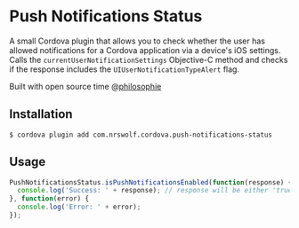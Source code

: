 Push Notifications Status
======
A small Cordova plugin that allows you to check whether the user has allowed notifications for a Cordova application via a device's iOS settings.  Calls the ```currentUserNotificationSettings``` Objective-C method and checks if the response includes the ```UIUserNotificationTypeAlert``` flag.

Built with open source time @[philosophie](http://philosophie.is)

## Installation

```
$ cordova plugin add com.nrswolf.cordova.push-notifications-status
```

## Usage

```javascript
PushNotificationsStatus.isPushNotificationsEnabled(function(response) {
  console.log('Success: ' + response); // response will be either 'true' or 'false'
}, function(error) {
  console.log('Error: ' + error);
});
```

